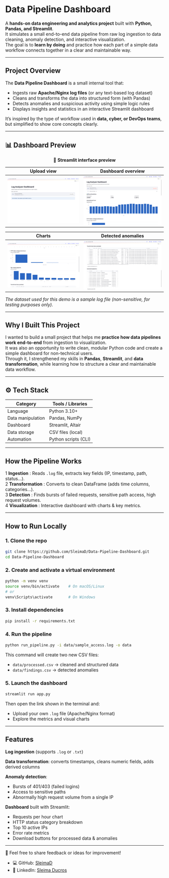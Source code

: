 # Data Pipeline Dashboard

A **hands-on data engineering and analytics project** built with **Python, Pandas, and Streamlit**.  
It simulates a small end-to-end data pipeline from raw log ingestion to data cleaning, anomaly detection, and interactive visualization.  
The goal is to **learn by doing** and practice how each part of a simple data workflow connects together in a clear and maintainable way.

---

## Project Overview

The **Data Pipeline Dashboard** is a small internal tool that:

-  Ingests raw **Apache/Nginx log files** (or any text-based log dataset)
-  Cleans and transforms the data into structured form (with Pandas)
-  Detects anomalies and suspicious activity using simple logic rules
-  Displays insights and statistics in an interactive Streamlit dashboard

It’s inspired by the type of workflow used in **data, cyber, or DevOps teams**, but simplified to show core concepts clearly.

---


## 📊 Dashboard Preview

<div align="center">

🧩 **Streamlit interface preview**

| Upload view | Dashboard overview |
|--------------|-------------------|
| ![Upload view](assets/dashboard_upload.png) | ![Dashboard overview](assets/dashboard_overview.png) |

| Charts | Detected anomalies |
|--------|--------------------|
| ![Charts](assets/dashboard_charts.png) | ![Detected anomalies](assets/dashboard_anomalies.png) |

</div>

_The dataset used for this demo is a sample log file (non-sensitive, for testing purposes only)._


---


##  Why I Built This Project

I wanted to build a small project that helps me **practice how data pipelines work end-to-end** from ingestion to visualization.  
It was also an opportunity to write clean, modular Python code and create a simple dashboard for non-technical users.  
Through it, I strengthened my skills in **Pandas**, **Streamlit**, and **data transformation**, while learning how to structure a clear and maintainable data workflow.


---

## ⚙️ Tech Stack

| Category | Tools / Libraries |
|-----------|--------------------|
| Language | Python 3.10+ |
| Data manipulation | Pandas, NumPy |
| Dashboard | Streamlit, Altair |
| Data storage | CSV files (local) |
| Automation | Python scripts (CLI) |


---

## How the Pipeline Works

1️ **Ingestion** : Reads `.log` file, extracts key fields (IP, timestamp, path, status...).  
2️ **Transformation** : Converts to clean DataFrame (adds time columns, categories...).  
3️ **Detection** : Finds bursts of failed requests, sensitive path access, high request volumes.  
4️ **Visualization** : Interactive dashboard with charts & key metrics.

---

##  How to Run Locally

### 1. Clone the repo
```bash
git clone https://github.com/SleimaD/Data-Pipeline-Dashboard.git
cd Data-Pipeline-Dashboard
```

### 2. Create and activate a virtual environment
```bash
python -m venv venv
source venv/bin/activate    # On macOS/Linux
# or
venv\Scripts\activate       # On Windows
```

### 3. Install dependencies
```bash
pip install -r requirements.txt
```

### 4. Run the pipeline 
```bash
python run_pipeline.py -i data/sample_access.log -o data
```
This command will create two new CSV files:
- `data/processed.csv` → cleaned and structured data
- `data/findings.csv` → detected anomalies

### 5. Launch the dashboard
```bash
streamlit run app.py
```
Then open the link shown in the terminal and:
- Upload your own `.log` file (Apache/Nginx format)
- Explore the metrics and visual charts

---

##  Features

**Log ingestion** (supports `.log` or `.txt`)

**Data transformation**: converts timestamps, cleans numeric fields, adds derived columns

**Anomaly detection**:
- Bursts of 401/403 (failed logins)
- Access to sensitive paths 
- Abnormally high request volume from a single IP

**Dashboard** built with Streamlit:
- Requests per hour chart
- HTTP status category breakdown
- Top 10 active IPs
- Error rate metrics
- Download buttons for processed data & anomalies

---


💬 Feel free to share feedback or ideas for improvement!

- 💻 GitHub: [SleimaD](https://github.com/SleimaD)
- 🔗 LinkedIn: [Sleima Ducros](https://linkedin.com/in/sleima-ducros)


